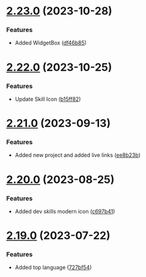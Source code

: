 # [2.23.0](https://github.com/hossainchisty/hossainchisty/compare/v2.22.0...v2.23.0) (2023-10-28)


### Features

* Added WidgetBox ([df46b85](https://github.com/hossainchisty/hossainchisty/commit/df46b858f57941a9253c139535cf44d69eebfb44))



# [2.22.0](https://github.com/hossainchisty/hossainchisty/compare/v2.21.0...v2.22.0) (2023-10-25)


### Features

* Update Skill Icon ([b15ff82](https://github.com/hossainchisty/hossainchisty/commit/b15ff82745ec384e82c4b73cfa9987d51119de68))



# [2.21.0](https://github.com/hossainchisty/hossainchisty/compare/v2.20.0...v2.21.0) (2023-09-13)


### Features

* Added new project and added live links ([ee8b23b](https://github.com/hossainchisty/hossainchisty/commit/ee8b23bbc9960e37a46c5c1ad475edabd38c4c2a))



# [2.20.0](https://github.com/hossainchisty/hossainchisty/compare/v2.19.0...v2.20.0) (2023-08-25)


### Features

* Added dev skills modern icon ([c697b41](https://github.com/hossainchisty/hossainchisty/commit/c697b4136cc6ffac8af144dc3b132d0ea822df84))



# [2.19.0](https://github.com/hossainchisty/hossainchisty/compare/v2.18.0...v2.19.0) (2023-07-22)


### Features

* Added top language ([727bf54](https://github.com/hossainchisty/hossainchisty/commit/727bf540bac46374e5a1b6f872d9856208f06312))



